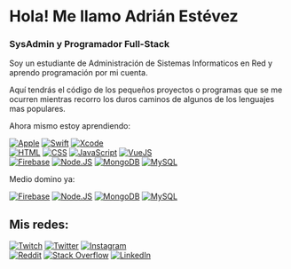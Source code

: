 #  Hola! Me llamo Adrián Estévez 
### SysAdmin y Programador Full-Stack


Soy un estudiante de Administración de Sistemas Informaticos en Red y aprendo programación por mi cuenta.

Aquí tendrás el código de los pequeños proyectos o programas que se me ocurren mientras recorro los duros caminos de algunos de los lenguajes mas populares.

Ahora mismo estoy aprendiendo:

[![Apple](https://img.shields.io/badge/iOS-999999?style=for-the-badge&logo=apple&logoColor=white&labelColor=101010)]()
[![Swift](https://img.shields.io/badge/Swift-FA7343?style=for-the-badge&logo=swift&logoColor=white&labelColor=101010)]()
[![Xcode](https://img.shields.io/badge/Xcode-1575F9?style=for-the-badge&logo=xcode&logoColor=white&labelColor=101010)]()
</br>
[![HTML](https://img.shields.io/badge/HTML_5-E34F26?style=for-the-badge&logo=html5&logoColor=white&labelColor=101010)]()
[![CSS](https://img.shields.io/badge/CSS_3-1572B6?style=for-the-badge&logo=CSS3&logoColor=white&labelColor=101010)]()
[![JavaScript](https://img.shields.io/badge/JavaScript-F7DF1E?style=for-the-badge&logo=javascript&logoColor=white&labelColor=101010)]()
[![VueJS](https://img.shields.io/badge/Vue.js-41B883?style=for-the-badge&logo=Vue.js&logoColor=white&labelColor=101010)]()
</br>
[![Firebase](https://img.shields.io/badge/Firebase-FFCA28?style=for-the-badge&logo=appveyor&logo=firebase&logoColor=white&labelColor=101010)]()
[![Node.JS](https://img.shields.io/badge/Node.JS-339933?style=for-the-badge&logo=appveyor&logo=node.js&logoColor=white&labelColor=101010)]()
[![MongoDB](https://img.shields.io/badge/MongoDB-47A248?style=for-the-badge&logo=appveyor&logo=mongodb&logoColor=white&labelColor=101010)]()
[![MySQL](https://img.shields.io/badge/MySQL-4479A1?style=for-the-badge&logo=mysql&logoColor=white&labelColor=101010)]()


Medio domino ya:

[![Firebase](https://img.shields.io/badge/Firebase-FFCA28?style=?style=for-the-badge&logo=appveyor&logo=firebase&logoColor=white&labelColor=101010)]()
[![Node.JS](https://img.shields.io/badge/Node.JS-339933?style=?style=for-the-badge&logo=appveyor&logo=node.js&logoColor=white&labelColor=101010)]()
[![MongoDB](https://img.shields.io/badge/MongoDB-47A248?style=?style=for-the-badge&logo=appveyor&logo=mongodb&logoColor=white&labelColor=101010)]()
[![MySQL](https://img.shields.io/badge/MySQL-4479A1?style=?style=flat&logo=appveyor&logo=mysql&logoColor=white&labelColor=101010)]()

## Mis redes:

[![Twitch](https://img.shields.io/badge/Twitch-Adrianestevez-9146FF?style=flat&logo=twitch&logoColor=white&labelColor=101010)](https://twitch.tv/adrianestevez)
[![Twitter](https://img.shields.io/badge/Twitter-@AdrnEstvz-1DA1F2?style=flat&logo=twitter&logoColor=white&labelColor=101010)](https://twitter.com/AdrnEstvz)
[![Instagram](https://img.shields.io/badge/Instagram-@adrnestvz-E4405F?style=flat&logo=instagram&logoColor=white&labelColor=101010)](https://instagram.com/adrnestvz)
<br/>
[![Reddit](https://img.shields.io/badge/Reddit-Haru_123-FF4500?style=?style=flat&logo=appveyor&logo=reddit&logoColor=white&labelColor=101010)](https://www.reddit.com/user/Haru_123)
[![Stack Overflow](https://img.shields.io/badge/Stack_Overflow-Adrian_Estevez-FE7A16?style=?style=flat&logo=appveyor&logo=stackoverflow&logoColor=white&labelColor=101010)](https://es.stackoverflow.com/users/188411/haru)
[![LinkedIn](https://img.shields.io/badge/LinkedIn-Adrian_Estevez_Rodriguez-0077B5?style=?style=flat&logo=appveyor&logo=linkedin&logoColor=white&labelColor=101010)](https://www.linkedin.com/in/adrian-estevez-rodriguez-101364183)
